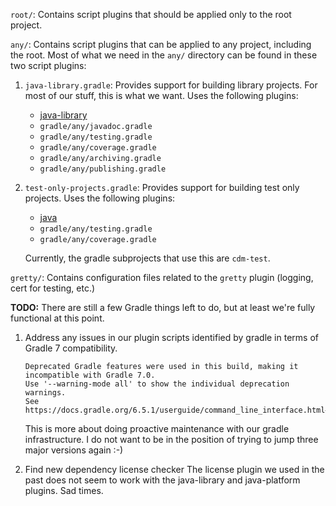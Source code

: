`root/`: Contains script plugins that should be applied only to the root project.

`any/`: Contains script plugins that can be applied to any project, including the root. 
Most of what we need in the `any/` directory can be found in these two script plugins:

  1. `java-library.gradle`: Provides support for building library projects.
  For most of our stuff, this is what we want.
  Uses the following plugins:
     * [java-library](https://docs.gradle.org/current/userguide/java_library_plugin.html)
     * `gradle/any/javadoc.gradle`
     * `gradle/any/testing.gradle`
     * `gradle/any/coverage.gradle`
     * `gradle/any/archiving.gradle`
     * `gradle/any/publishing.gradle`

  2. `test-only-projects.gradle`: Provides support for building test only projects. 
  Uses the following plugins:
     * [java](https://docs.gradle.org/current/userguide/java_plugin.html)
     * `gradle/any/testing.gradle`
     * `gradle/any/coverage.gradle`

     Currently, the gradle subprojects that use this are `cdm-test`.

`gretty/`: Contains configuration files related to the `gretty` plugin (logging, cert for testing, etc.)

**TODO:** There are still a few Gradle things left to do, but at least we're fully functional at this point.

1. Address any issues in our plugin scripts identified by gradle in terms of Gradle 7 compatibility.

   ~~~
   Deprecated Gradle features were used in this build, making it incompatible with Gradle 7.0.
   Use '--warning-mode all' to show the individual deprecation warnings.
   See https://docs.gradle.org/6.5.1/userguide/command_line_interface.html#sec:command_line_warnings
   ~~~

   This is more about doing proactive maintenance with our gradle infrastructure.
   I do not want to be in the position of trying to jump three major versions again :-)

2. Find new dependency license checker
   The license plugin we used in the past does not seem to work with the java-library and java-platform plugins.
   Sad times.
